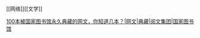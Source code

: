 
[[网络]][[文学]]











[100本被国家图书馆永久典藏的网文，你知道几本？|网文|典藏|阅文集团|国家图书馆](https://xw.qq.com/amphtml/20211014A0CC8700?ivk_sa=1024320u)